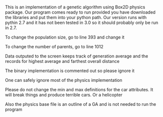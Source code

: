 This is an implementation of a genetic algorithm using Box2D physics package. Our program comes ready to run provided you have
downloaded the libraries and put them into your python path. Our version runs with pythin 2.7 and it has not been tested in 3.0 so it
should probably only be run in 2.7. 

To change the population size, go to line 393 and change it

To change the number of parents, go to line 1012

Data outputed to the screen keeps track of generation average and the records
for highest average and farthest overall distance 

The binary implementation is commented out so please ignore it

One can safely ignore most of the physics implementation

Please do not change the min and max definitions for the car attributes. 
It will break things and produce terrible cars. Or a helicopter 

Also the physics base file is an outline of a GA and is not needed to run the program 